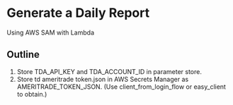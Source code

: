 # Generate a Daily Report
Using AWS SAM with Lambda

## Outline
1. Store TDA_API_KEY and TDA_ACCOUNT_ID in parameter store.
2. Store td ameritrade token.json in AWS Secrets Manager as AMERITRADE_TOKEN_JSON. (Use client_from_login_flow or 
   easy_client to obtain.)
